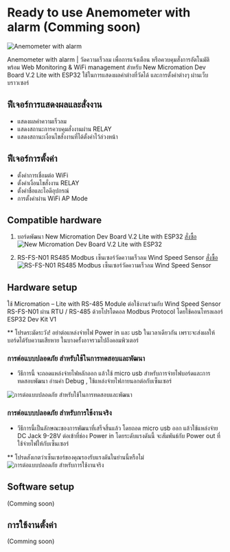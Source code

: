 # Ready to use Anemometer with alarm (Comming soon)

![Anemometer with alarm](https://www.imiconsystem.com/wp-content/uploads/2022/08/alarm.jpg)

Anemometer with alarm | วัดความเร็วลม เพื่อการแจ้งเตือน หรือควบคุมสั่งการอัตโนมัติ พร้อม Web Monitoring & WiFi management สำหรับ New Micromation Dev Board V.2 Lite with ESP32 ใช้ในการแสดงผลค่าต่างที่วัดได้ และการตั้งค่าต่างๆ ผ่านเว็บบราวเซอร์


## ฟีเจอร์การแสดงผลและสั่งงาน
- แสดงผลค่าความเร็วลม
- แสดงสถานะการควบคุมสั่งงานผ่าน RELAY
- แสดงสถานะเงื่อนไขสั่งงานที่ได้ตั้งค่าไว้ล่วงหน้า

## ฟีเจอร์การตั้งค่า
- ตั้งค่าการเชื่อมต่อ WiFi
- ตั้งค่าเงื่อนไขสั่งงาน RELAY
- ตั้งค่าชื่อและไอดีอุปกรณ์
- การตั้งค่าผ่าน WiFi AP Mode


## Compatible hardware
1. บอร์ดพัฒนา New Micromation Dev Board V.2 Lite with ESP32 [สั่งซื้อ](https://www.imiconsystem.com/product/new-micromation-dev-board-v-2-lite-with-esp32-and-enclosure/)
![New Micromation Dev Board V.2 Lite with ESP32](https://github.com/imiconsystem/micromation-rs485-weather-station/blob/bdf550019d738539710d173fe2b3f02d10287b3d/images/20220909_152200.jpg)

2. RS-FS-N01 RS485 Modbus เซ็นเซอร์วัดความเร็วลม Wind Speed Sensor [สั่งซื้อ](https://www.imiconsystem.com/product/new-micromation-dev-board-v-2-lite-with-esp32-and-enclosure/)
![RS-FS-N01 RS485 Modbus เซ็นเซอร์วัดความเร็วลม Wind Speed Sensor](https://www.imiconsystem.com/wp-content/uploads/2020/10/RS-FS-N01-3.jpg)

## Hardware setup

ใช้ Micromation – Lite with RS-485 Module ต่อใช้งานร่วมกับ Wind Speed Sensor RS-FS-N01 ผ่าน RTU / RS-485 ด้วยโปรโตคอล Modbus Protocol โดยใช้คอนโทรลเลอร์ ESP32 Dev Kit V1

** โปรดระมัดระวัง! อย่าต่อแหล่งจ่ายไฟ Power in และ usb ในเวลาเดียวกัน เพราะจะส่งผลให้บอร์ดได้รับความเสียหาย ในบางครั้งอาจรวมไปถึงคอมพิวเตอร์

### การต่อแบบปลอดภัย สำหรับใช้ในการทดสอบและพัฒนา

- วีธีการนี้ จะถอดแหล่งจ่ายไฟหลักออก แล้วใช้ micro usb สำหรับการจ่ายไฟบอร์ดและการทดสอบพัฒนา อ่านค่า Debug  , ใช้แหล่งจ่ายไฟภายนอกต่อกับเซ็นเซอร์

![การต่อแบบปลอดภัย สำหรับใช้ในการทดสอบและพัฒนา](https://www.imiconsystem.com/wp-content/uploads/2022/06/how2power-p1.png)



### การต่อแบบปลอดภัย สำหรับการใช้งานจริง
- วีธีการนี้เป็นลักษณะของการพัฒนาที่เสร็จสิ้นแล้ว โดยถอด micro usb ออก แล้วใช้แหล่งจ่าย DC Jack 9-28V ต่อเข้าที่ช่อง Power in โดยระดับแรงดันนี้ จะสัมพันธ์กับ Power out ที่ใช้จ่ายไฟให้กับเซ็นเซอร์

** โปรดสังเกตว่าเซ็นเซอร์ของคุณรองรับแรงดันในย่านนี้หรือไม่
![การต่อแบบปลอดภัย สำหรับการใช้งานจริง](https://www.imiconsystem.com/wp-content/uploads/2022/06/how2power-p2-460x460.png)


## Software setup
(Comming soon)

## การใช้งานตั้งค่า
(Comming soon)
